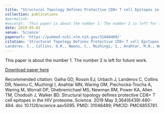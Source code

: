 ```yaml
---
title: "Structural Topology Defines Protective CD8+ T cell Epitopes in the HIV Proteome"
collection: publications
#permalink: 
#excerpt: 'This paper is about the number 1. The number 2 is left for future work.'
date: 2019-05-01
venue: 'Science'
paperurl: 'https://pubmed.ncbi.nlm.nih.gov/31048489/'
citation: 'Structural Topology Defines Protective CD8+ T cell Epitopes in the HIV Proteome. Gaiha, G., Rossin, E., Urbach, J.,
Landeros. C., Collins, D.R., Nwonu, C., Muzhingi, I., Anahtar, M.N., Waring, O.M., Piechocka-Trocha, A., Waring, M., Worrall, D.P., Newman, R.M., Power, K.A., Allen, T.M., Chodosh, J., Walker, B.D. Science (2019).'
---
```

This paper is about the number 1. The number 2 is left for future work.

[Download paper here](http://academicpages.github.io/files/paper1.pdf)

Recommended citation: Gaiha GD, Rossin EJ, Urbach J, Landeros C, Collins DR, Nwonu C, Muzhingi I, Anahtar MN, Waring OM, Piechocka-Trocha A, Waring M, Worrall DP, Ghebremichael MS, Newman RM, Power KA, Allen TM, Chodosh J, Walker BD. Structural topology defines protective CD8+ T cell epitopes in the HIV proteome. Science. 2019 May 3;364(6439):480-484. doi: 10.1126/science.aav5095. PMID: 31048489; PMCID: PMC6855781.

